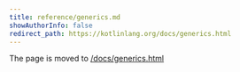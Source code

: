 ```yaml
---
title: reference/generics.md
showAuthorInfo: false
redirect_path: https://kotlinlang.org/docs/generics.html
---
```


The page is moved to [/docs/generics.html](/docs/generics.html)
